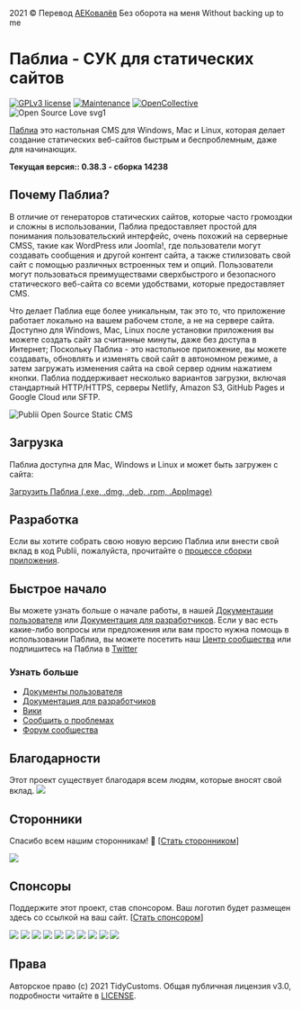 2021 © Перевод [АЕКовалёв](aek.ally@outlook.com)
       Без оборота на меня Without backing up to me
# Паблиа - СУК для статических сайтов

[![GPLv3 license](https://img.shields.io/badge/License-GPLv3-blue.svg)](https://github.com/GetPublii/Publii/blob/master/LICENSE)
 [![Maintenance](https://img.shields.io/badge/Maintained%3F-yes-green.svg)](https://github.com/GetPublii/Publii/graphs/commit-activity) [![OpenCollective](https://opencollective.com/publii/backers/badge.svg)](https://opencollective.com/publii/) ![Open Source Love svg1](https://badges.frapsoft.com/os/v1/open-source.svg?v=103)




[Паблиа](https://getpublii.com/) это настольная CMS для Windows, Mac и Linux, которая делает создание статических веб-сайтов быстрым и беспроблемным, даже для начинающих.

**Текущая версия:: 0.38.3 - сборка 14238**

## Почему Паблиа?
В отличие от генераторов статических сайтов, которые часто громоздки и сложны в использовании, Паблиа предоставляет простой для понимания пользовательский интерфейс, очень похожий на серверные CMSS, такие как WordPress или Joomla!, где пользователи могут создавать сообщения и другой контент сайта, а также стилизовать свой сайт с помощью различных встроенных тем и опций. Пользователи могут пользоваться преимуществами сверхбыстрого и безопасного статического веб-сайта со всеми удобствами, которые предоставляет CMS.

Что делает Паблиа еще более уникальным, так это то, что приложение работает локально на вашем рабочем столе, а не на сервере сайта. Доступно для Windows, Mac, Linux после установки приложения вы можете создать сайт за считанные минуты, даже без доступа в Интернет;
Поскольку Паблиа - это настольное приложение, вы можете создавать, обновлять и изменять свой сайт в автономном режиме, а затем загружать изменения сайта на свой сервер одним нажатием кнопки. Паблиа поддерживает несколько вариантов загрузки, включая стандартный HTTP/HTTPS, серверы Netlify, Amazon S3, GitHub Pages и Google Cloud или SFTP.


![Publii Open Source Static CMS](https://getpublii.com/publii-static-cms.svg)

## Загрузка

Паблиа доступна для Mac, Windows и Linux и может быть загружен с сайта:

[Загрузить Паблиа (.exe, .dmg, .deb, .rpm, .AppImage)](https://getpublii.com/download/)

## Разработка

Если вы хотите собрать свою новую версию Паблиа или внести свой вклад в код Publii, пожалуйста, прочитайте о [процессе сборки приложения](https://github.com/GetPublii/Publii/wiki/App-build-process). 

## Быстрое начало
Вы можете узнать больше о начале работы, в нашей [Документации пользователя](https://getpublii.com/docs/) или [Документация для разработчиков](https://getpublii.com/dev/).
Если у вас есть какие-либо вопросы или предложения или вам просто нужна помощь в использовании Паблиа, вы можете посетить наш [Центр сообщества](https://getpublii.com/forum) или подпишитесь на Паблиа в  [Twitter](https://twitter.com/GetPublii)

### Узнать больше

* [Документы пользователя](https://getpublii.com/docs/)
* [Документация для разработчиков](https://getpublii.com/dev/)
* [Вики](https://github.com/GetPublii/Publii/wiki/)
* [Сообщить о проблемах](https://github.com/GetPublii/Publii/issues/)
* [Форум сообщества](https://forum.getpublii.com/)

## Благодарности

Этот проект существует благодаря всем людям, которые вносят свой вклад.
<a href="https://github.com/GetPublii/Publii/graphs/contributors"><img src="https://opencollective.com/Publii/contributors.svg?width=890&button=false" /></a>


## Сторонники

Спасибо всем нашим сторонникам!  🙏 [[Стать сторонником](https://opencollective.com/Publii#backer)]

<a href="https://opencollective.com/Publii#backers" target="_blank"><img src="https://opencollective.com/Publii/backers.svg?width=890"></a>


## Спонсоры

Поддержите этот проект, став спонсором. Ваш логотип будет размещен здесь со ссылкой на ваш сайт. [[Стать спонсором](https://opencollective.com/Publii#sponsor)]

<a href="https://opencollective.com/Publii/sponsor/0/website" target="_blank"><img src="https://opencollective.com/Publii/sponsor/0/avatar.svg"></a>
<a href="https://opencollective.com/Publii/sponsor/1/website" target="_blank"><img src="https://opencollective.com/Publii/sponsor/1/avatar.svg"></a>
<a href="https://opencollective.com/Publii/sponsor/2/website" target="_blank"><img src="https://opencollective.com/Publii/sponsor/2/avatar.svg"></a>
<a href="https://opencollective.com/Publii/sponsor/3/website" target="_blank"><img src="https://opencollective.com/Publii/sponsor/3/avatar.svg"></a>
<a href="https://opencollective.com/Publii/sponsor/4/website" target="_blank"><img src="https://opencollective.com/Publii/sponsor/4/avatar.svg"></a>
<a href="https://opencollective.com/Publii/sponsor/5/website" target="_blank"><img src="https://opencollective.com/Publii/sponsor/5/avatar.svg"></a>
<a href="https://opencollective.com/Publii/sponsor/6/website" target="_blank"><img src="https://opencollective.com/Publii/sponsor/6/avatar.svg"></a>
<a href="https://opencollective.com/Publii/sponsor/7/website" target="_blank"><img src="https://opencollective.com/Publii/sponsor/7/avatar.svg"></a>
<a href="https://opencollective.com/Publii/sponsor/8/website" target="_blank"><img src="https://opencollective.com/Publii/sponsor/8/avatar.svg"></a>
<a href="https://opencollective.com/Publii/sponsor/9/website" target="_blank"><img src="https://opencollective.com/Publii/sponsor/9/avatar.svg"></a>



## Права
Авторское право (c) 2021 TidyCustoms. Общая публичная лицензия v3.0, подробности читайте в [LICENSE](https://getpublii.com/license.html).
